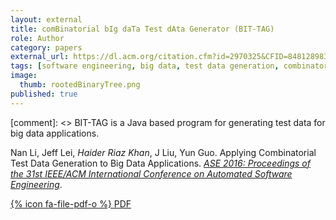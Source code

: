 ```yaml
---
layout: external
title: comBinatorial bIg daTa Test dAta Generator (BIT-TAG)
role: Author
category: papers
external_url: https://dl.acm.org/citation.cfm?id=2970325&CFID=848128983&CFTOKEN=19430584
tags: [software engineering, big data, test data generation, combinatorial testing]
image:
  thumb: rootedBinaryTree.png
published: true
---
```


[comment]: <> BIT-TAG is a Java based program for generating test data for big data applications.

Nan Li, Jeff Lei, *Haider Riaz Khan*, J Liu, Yun Guo. Applying Combinatorial Test Data Generation to Big Data Applications. *[ASE 2016: Proceedings of the 31st IEEE/ACM International Conference on Automated Software Engineering](https://dl.acm.org/doi/proceedings/10.1145/2970276)*.

[{% icon fa-file-pdf-o %} PDF](/papers/BIT-TAG.pdf)

